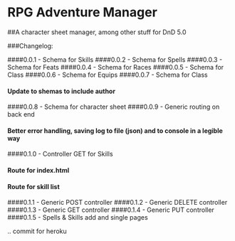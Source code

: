 # RPG Adventure Manager
##A character sheet manager, among other stuff for DnD 5.0

###Changelog:

####0.0.1 - Schema for Skills
####0.0.2 - Schema for Spells
####0.0.3 - Schema for Feats
####0.0.4 - Schema for Races
####0.0.5 - Schema for Class
####0.0.6 - Schema for Equips
####0.0.7 - Schema for Class
####		Update to shemas to include author
####0.0.8 - Schema for character sheet
####0.0.9 - Generic routing on back end
####		Better error handling, saving log to file (json) and to console in a legible way
####0.1.0 - Controller GET for Skills
####		Route for index.html
####		Route for skill list
####0.1.1 - Generic POST controller 
####0.1.2 - Generic DELETE controller
####0.1.3 - Generic GET controller
####0.1.4 - Generic PUT controller
####0.1.5 - Spells & Skills add and single pages


.. commit for heroku